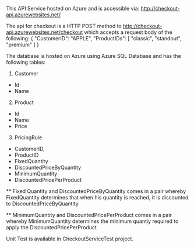 This API Service hosted on Azure and is accessible via: http://checkout-api.azurewebsites.net/

The api for checkout is a HTTP POST method to http://checkout-api.azurewebsites.net/checkout which accepts a request body of the following:
{
   "CustomerID": "APPLE",
   "ProductIDs": [
      "classic",
	  "standout",
	  "premium"
   ]
}

The database ia hosted on Azure using Azure SQL Database and has the following tables:
1. Customer
- Id
- Name

2. Product
- Id
- Name
- Price

3. PricingRule
- CustomerID,
- ProductID
- FixedQuantity
- DiscountedPriceByQuantity
- MinimumQuantity
- DiscountedPricePerProduct

** Fixed Quantity and DiscountedPriceByQuantity comes in a pair whereby FixedQuantity determines that when his quantity is reached, it is discounted to DiscountedPriceByQuantity

** MinimumQuantity and DiscountedPricePerProduct comes in a pair whereby MinimumQuantity determines the minimum quantiy required to apply the DiscountedPricePerProduct

Unit Test is available in CheckoutServiceTest project.
